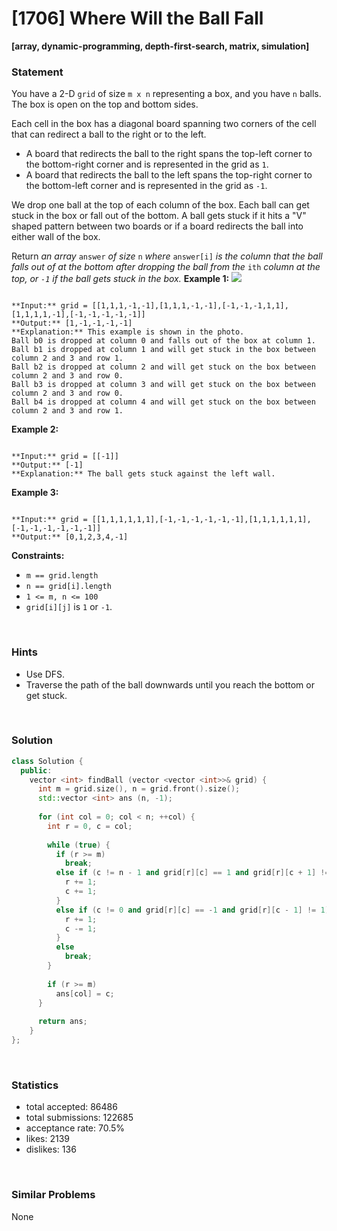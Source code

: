 # [1706] Where Will the Ball Fall

**[array, dynamic-programming, depth-first-search, matrix, simulation]**

### Statement

You have a 2-D `grid` of size `m x n` representing a box, and you have `n` balls. The box is open on the top and bottom sides.

Each cell in the box has a diagonal board spanning two corners of the cell that can redirect a ball to the right or to the left.

* A board that redirects the ball to the right spans the top-left corner to the bottom-right corner and is represented in the grid as `1`.
* A board that redirects the ball to the left spans the top-right corner to the bottom-left corner and is represented in the grid as `-1`.



We drop one ball at the top of each column of the box. Each ball can get stuck in the box or fall out of the bottom. A ball gets stuck if it hits a "V" shaped pattern between two boards or if a board redirects the ball into either wall of the box.

Return *an array* `answer` *of size* `n` *where* `answer[i]` *is the column that the ball falls out of at the bottom after dropping the ball from the* `ith` *column at the top, or `-1` *if the ball gets stuck in the box*.*
**Example 1:**
**![](https://assets.leetcode.com/uploads/2019/09/26/ball.jpg)**

```

**Input:** grid = [[1,1,1,-1,-1],[1,1,1,-1,-1],[-1,-1,-1,1,1],[1,1,1,1,-1],[-1,-1,-1,-1,-1]]
**Output:** [1,-1,-1,-1,-1]
**Explanation:** This example is shown in the photo.
Ball b0 is dropped at column 0 and falls out of the box at column 1.
Ball b1 is dropped at column 1 and will get stuck in the box between column 2 and 3 and row 1.
Ball b2 is dropped at column 2 and will get stuck on the box between column 2 and 3 and row 0.
Ball b3 is dropped at column 3 and will get stuck on the box between column 2 and 3 and row 0.
Ball b4 is dropped at column 4 and will get stuck on the box between column 2 and 3 and row 1.

```

**Example 2:**

```

**Input:** grid = [[-1]]
**Output:** [-1]
**Explanation:** The ball gets stuck against the left wall.

```

**Example 3:**

```

**Input:** grid = [[1,1,1,1,1,1],[-1,-1,-1,-1,-1,-1],[1,1,1,1,1,1],[-1,-1,-1,-1,-1,-1]]
**Output:** [0,1,2,3,4,-1]

```

**Constraints:**
* `m == grid.length`
* `n == grid[i].length`
* `1 <= m, n <= 100`
* `grid[i][j]` is `1` or `-1`.


<br>

### Hints

- Use DFS.
- Traverse the path of the ball downwards until you reach the bottom or get stuck.

<br>

### Solution

```cpp
class Solution {
  public:
    vector <int> findBall (vector <vector <int>>& grid) {
      int m = grid.size(), n = grid.front().size();
      std::vector <int> ans (n, -1);
      
      for (int col = 0; col < n; ++col) {
        int r = 0, c = col;
        
        while (true) {
          if (r >= m)
            break;
          else if (c != n - 1 and grid[r][c] == 1 and grid[r][c + 1] != -1) {
            r += 1;
            c += 1;
          }
          else if (c != 0 and grid[r][c] == -1 and grid[r][c - 1] != 1) {
            r += 1;
            c -= 1;
          }
          else
            break;
        }
        
        if (r >= m)
          ans[col] = c;
      }
      
      return ans;
    }
};
```

<br>

### Statistics

- total accepted: 86486
- total submissions: 122685
- acceptance rate: 70.5%
- likes: 2139
- dislikes: 136

<br>

### Similar Problems

None
